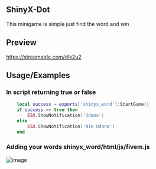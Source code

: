 

## ShinyX-Dot


This minigame is simple just find the word and win


## Preview

https://streamable.com/dlk2u2

## Usage/Examples

### In script returning true or false
```lua
    local success = exports['shinyx_word']:StartGame()
    if success == true then
        ESX.ShowNotification('Udano')
    else
        ESX.ShowNotification('Nie Udano')
    end
```
### Adding your words shinyx_word/html/js/fivem.js
![image](https://github.com/Szajnol/shinyx_word/assets/118669019/040d45b9-549e-4ce2-9b40-af10dea14c87)




